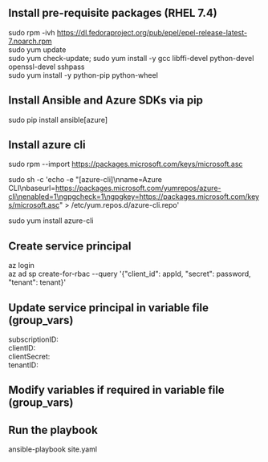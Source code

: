 ## Install pre-requisite packages (RHEL 7.4)
sudo rpm -ivh https://dl.fedoraproject.org/pub/epel/epel-release-latest-7.noarch.rpm  
sudo yum update  
sudo yum check-update; sudo yum install -y gcc libffi-devel python-devel openssl-devel sshpass  
sudo yum install -y python-pip python-wheel  

## Install Ansible and Azure SDKs via pip
sudo pip install ansible[azure]  

## Install azure cli
sudo rpm --import https://packages.microsoft.com/keys/microsoft.asc  

sudo sh -c 'echo -e "[azure-cli]\nname=Azure CLI\nbaseurl=https://packages.microsoft.com/yumrepos/azure-cli\nenabled=1\ngpgcheck=1\ngpgkey=https://packages.microsoft.com/keys/microsoft.asc" > /etc/yum.repos.d/azure-cli.repo'  

sudo yum install azure-cli  

## Create service principal
az login  
az ad sp create-for-rbac --query '{"client_id": appId, "secret": password, "tenant": tenant}'

## Update service principal in variable file (group_vars)  
subscriptionID:  
clientID:  
clientSecret:  
tenantID:  

## Modify variables if required in variable file (group_vars) 

## Run the playbook  
ansible-playbook site.yaml  

